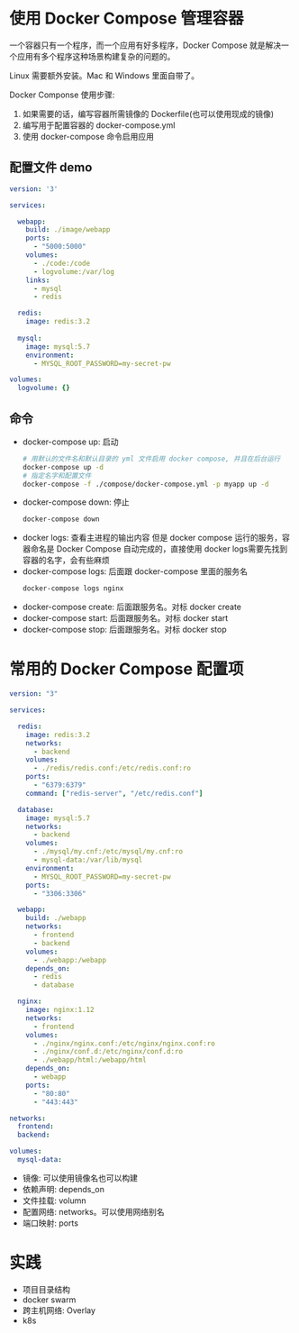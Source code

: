 # 使用 Docker Compose 管理容器

一个容器只有一个程序，而一个应用有好多程序，Docker Compose 就是解决一个应用有多个程序这种场景构建复杂的问题的。

Linux 需要额外安装。Mac 和 Windows 里面自带了。

Docker Componse 使用步骤:
1. 如果需要的话，编写容器所需镜像的 Dockerfile(也可以使用现成的镜像)
2. 编写用于配置容器的 docker-compose.yml
3. 使用 docker-compose 命令启用应用

## 配置文件 demo

```yml
version: '3'

services:

  webapp:
    build: ./image/webapp
    ports:
      - "5000:5000"
    volumes:
      - ./code:/code
      - logvolume:/var/log
    links:
      - mysql
      - redis

  redis:
    image: redis:3.2
  
  mysql:
    image: mysql:5.7
    environment:
      - MYSQL_ROOT_PASSWORD=my-secret-pw

volumes:
  logvolume: {}
```

## 命令
- docker-compose up: 启动
  ```sh
  # 用默认的文件名和默认目录的 yml 文件启用 docker compose, 并且在后台运行
  docker-compose up -d
  # 指定名字和配置文件
  docker-compose -f ./compose/docker-compose.yml -p myapp up -d
  ```
- docker-compose down: 停止
  ```sh
  docker-compose down
  ```
- docker logs: 查看主进程的输出内容
  但是 docker compose 运行的服务，容器命名是 Docker Compose 自动完成的，直接使用 docker logs需要先找到容器的名字，会有些麻烦
- docker-compose logs: 后面跟 docker-compose 里面的服务名
  ```sh
  docker-compose logs nginx
  ```
- docker-compose create: 后面跟服务名。对标 docker create
- docker-compose start: 后面跟服务名。对标 docker start
- docker-compose stop: 后面跟服务名。对标 docker stop

# 常用的 Docker Compose 配置项

```yml
version: "3"

services:

  redis:
    image: redis:3.2
    networks:
      - backend
    volumes:
      - ./redis/redis.conf:/etc/redis.conf:ro
    ports:
      - "6379:6379"
    command: ["redis-server", "/etc/redis.conf"]

  database:
    image: mysql:5.7
    networks:
      - backend
    volumes:
      - ./mysql/my.cnf:/etc/mysql/my.cnf:ro
      - mysql-data:/var/lib/mysql
    environment:
      - MYSQL_ROOT_PASSWORD=my-secret-pw
    ports:
      - "3306:3306"

  webapp:
    build: ./webapp
    networks:
      - frontend
      - backend
    volumes:
      - ./webapp:/webapp
    depends_on:
      - redis
      - database

  nginx:
    image: nginx:1.12
    networks:
      - frontend
    volumes:
      - ./nginx/nginx.conf:/etc/nginx/nginx.conf:ro
      - ./nginx/conf.d:/etc/nginx/conf.d:ro
      - ./webapp/html:/webapp/html
    depends_on:
      - webapp
    ports:
      - "80:80"
      - "443:443"

networks:
  frontend:
  backend:

volumes:
  mysql-data:
```

- 镜像: 可以使用镜像名也可以构建
- 依赖声明: depends_on
- 文件挂载: volumn
- 配置网络: networks。可以使用网络别名
- 端口映射: ports

# 实践

- 项目目录结构
- docker swarm
- 跨主机网络: Overlay
- k8s